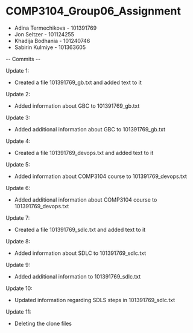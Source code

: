 # COMP3104_Group06_Assignment

- Adina Termechikova - 101391769
- Jon Seltzer - 101124255
- Khadija Bodhania - 101240746
- Sabirin  Kulmiye - 101363605

-- Commits --

Update 1: 
- Created a file 101391769_gb.txt and added text to it

Update 2:
- Added information about GBC to 101391769_gb.txt

Update 3:
- Added additional information about GBC to 101391769_gb.txt

Update 4: 
- Created a file 101391769_devops.txt and added text to it

Update 5:
- Added information about COMP3104 course to 101391769_devops.txt

Update 6:
- Added additional information about COMP3104 course to 101391769_devops.txt

Update 7:
- Created a file 101391769_sdlc.txt and added text to it

Update 8:
- Added information about SDLC to 101391769_sdlc.txt

Update 9:
- Added additional information to 101391769_sdlc.txt

Update 10:
- Updated information regarding SDLS steps in 101391769_sdlc.txt

Update 11:
- Deleting the clone files 